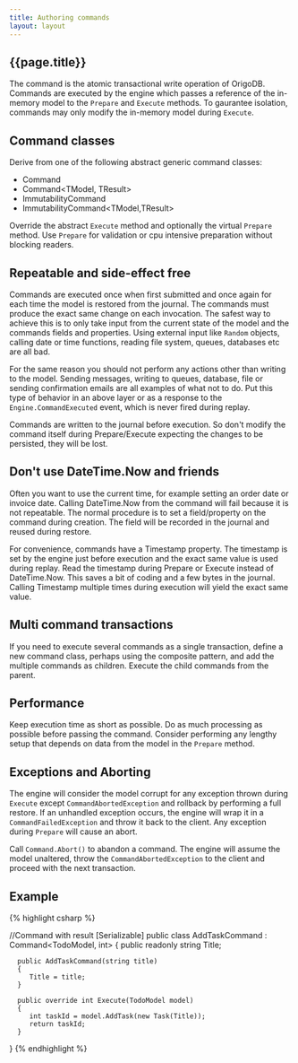 ```yaml
---
title: Authoring commands
layout: layout
---
```

## {{page.title}}

The command is the atomic transactional write operation of OrigoDB. Commands are executed by the engine which passes a reference of the
in-memory model to the `Prepare` and `Execute` methods. To gaurantee isolation, commands may only modify the
in-memory model during `Execute`.

## Command classes

Derive from one of the following abstract generic command classes:

* Command<TModel>
* Command<TModel, TResult>
* ImmutabilityCommand<TModel>
* ImmutabilityCommand<TModel,TResult>

Override the abstract `Execute` method and optionally the virtual `Prepare` method. Use `Prepare`
for validation or cpu intensive preparation without blocking readers.

## Repeatable and side-effect free
Commands are executed once when first submitted and once again for each time the model is restored from the journal.
The commands must produce the exact same change on each invocation. The safest way to achieve this is to only take input
from the current state of the model and the commands fields and properties. Using external input like `Random` objects,
calling date or time functions, reading file system, queues, databases etc are all bad.

For the same reason you should not perform any actions other than writing to the model. Sending messages, writing to queues,
database, file or sending confirmation emails are all examples of what not to do. Put this type of behavior in an above
layer or as a response to the `Engine.CommandExecuted` event, which is never fired during replay.

Commands are written to the journal before execution. So don't modify the command itself during Prepare/Execute expecting
the changes to be persisted, they will be lost.

## Don't use DateTime.Now and friends
Often you want to use the current time, for example setting an order date or invoice date. 
Calling DateTime.Now from the command will fail because it is not repeatable. The normal procedure is to set a field/property on
the command during creation. The field will be recorded in the journal and reused during restore.

For convenience, commands have a Timestamp property. The timestamp is set by the engine just before execution
and the exact same value is used during replay. Read the timestamp during Prepare or Execute instead of DateTime.Now. 
This saves a bit of coding and a few bytes in the journal. Calling Timestamp multiple times during execution will yield
the exact same value.


## Multi command transactions
If you need to execute several commands as a single transaction, define a new command class,
perhaps using the composite pattern, and add the multiple commands as children. Execute the child commands from the parent.


## Performance
Keep execution time as short as possible. Do as much processing as possible before passing the command.
Consider performing any lengthy setup that depends on data from the model in the `Prepare` method.

## Exceptions and Aborting
The engine will consider the model corrupt for any exception thrown during `Execute` except `CommandAbortedException`
and rollback by performing a full restore. If an unhandled exception occurs, the engine will wrap it in a `CommandFailedException`
and throw it back to the client. Any exception during `Prepare` will cause an abort.

Call `Command.Abort()` to abandon a command. The engine will assume the model unaltered, throw the `CommandAbortedException` to the
client and proceed with the next transaction.

## Example

{% highlight csharp %}
    
   //Command with result
   [Serializable]
   public class AddTaskCommand : Command<TodoModel, int>
   {
      public readonly string Title;
	  
	  public AddTaskCommand(string title)
	  {
	     Title = title;
      }
		 
      public override int Execute(TodoModel model)
	  {
		 int taskId = model.AddTask(new Task(Title));
		 return taskId;
	  }
	  
   }
{% endhighlight %}

